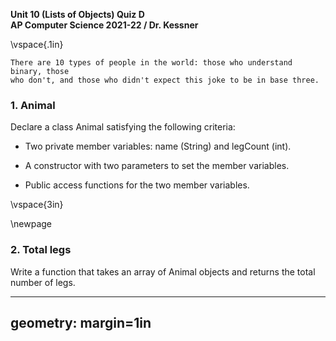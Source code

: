 __Unit 10 (Lists of Objects) Quiz D__  
__AP Computer Science 2021-22 / Dr. Kessner__  

\vspace{.1in}

```
There are 10 types of people in the world: those who understand binary, those
who don't, and those who didn't expect this joke to be in base three.
```

### 1.  Animal

Declare a class Animal satisfying the following criteria:

 * Two private member variables: name (String) and legCount (int).  

 * A constructor with two parameters to set the member variables.

 * Public access functions for the two member variables.


\vspace{3in}


\newpage

### 2.  Total legs

Write a function that takes an array of Animal objects and returns the
total number of legs.


---
geometry: margin=1in
---


